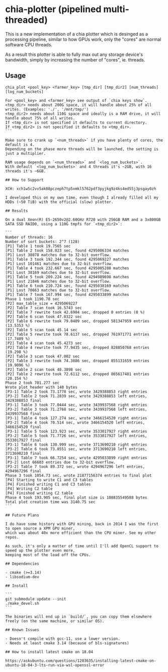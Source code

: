 # chia-plotter (pipelined multi-threaded)

This is a new implementation of a chia plotter which is desinged as a processing pipeline,
similar to how GPUs work, only the "cores" are normal software CPU threads.

As a result this plotter is able to fully max out any storage device's bandwidth,
simply by increasing the number of "cores", ie. threads.

## Usage

````
chia_plot <pool_key> <farmer_key> [tmp_dir] [tmp_dir2] [num_threads] [log_num_buckets]

For <pool_key> and <farmer_key> see output of `chia keys show`.
<tmp_dir> needs about 200G space, it will handle about 25% of all writes. (Examples: './', '/mnt/tmp/')
<tmp_dir2> needs about 110G space and ideally is a RAM drive, it will handle about 75% of all writes.
If <tmp_dir> is not specified it defaults to current directory.
If <tmp_dir2> is not specified it defaults to <tmp_dir>.
```

Make sure to crank up `<num_threads>` if you have plenty of cores, the default is 4.
Depending on the phase more threads will be launched, the setting is just a multiplier.

RAM usage depends on `<num_threads>` and `<log_num_buckets>`.
With default `<log_num_buckets>` and 4 threads it's ~2GB, with 16 threads it's ~6GB.

## How to Support

XCH: xch1w5c2vv5ak08pczeph7tp5xmkl5762pdf3pyjkg9z4ks4ed55j3psgay0zh

I developed this on my own time, even though I already filled all my HDDs (~50 TiB) with the official (slow) plotter.

## Results

On a dual Xeon(R) E5-2650v2@2.60GHz R720 with 256GB RAM and a 3x800GB SATA SSD RAID0, using a 110G tmpfs for `<tmp_dir2>`:

```
Number of threads: 16
Number of sort buckets: 2^7 (128)
[P1] Table 1 took 19.7565 sec
[P1] Table 2 took 158.023 sec, found 4295006334 matches
[P1] Lost 38078 matches due to 32-bit overflow.
[P1] Table 3 took 192.344 sec, found 4295069227 matches
[P1] Lost 101461 matches due to 32-bit overflow.
[P1] Table 4 took 232.667 sec, found 4295005288 matches
[P1] Lost 38169 matches due to 32-bit overflow.
[P1] Table 5 took 209.224 sec, found 4294989698 matches
[P1] Lost 21846 matches due to 32-bit overflow.
[P1] Table 6 took 210.724 sec, found 4295038169 matches
[P1] Lost 70663 matches due to 32-bit overflow.
[P1] Table 7 took 167.994 sec, found 4295033899 matches
Phase 1 took 1190.78 sec
[P2] max_table_size = 4295069227
[P2] Table 7 scan took 16.5743 sec
[P2] Table 7 rewrite took 42.6904 sec, dropped 0 entries (0 %)
[P2] Table 6 scan took 47.0322 sec
[P2] Table 6 rewrite took 79.0409 sec, dropped 581347959 entries (13.5353 %)
[P2] Table 5 scan took 45.14 sec
[P2] Table 5 rewrite took 78.6137 sec, dropped 761971771 entries (17.7409 %)
[P2] Table 4 scan took 45.4273 sec
[P2] Table 4 rewrite took 77.9435 sec, dropped 828850768 entries (19.298 %)
[P2] Table 3 scan took 47.002 sec
[P2] Table 3 rewrite took 74.3886 sec, dropped 855131659 entries (19.9096 %)
[P2] Table 2 scan took 48.3898 sec
[P2] Table 2 rewrite took 72.6112 sec, dropped 865617481 entries (20.154 %)
Phase 2 took 701.277 sec
Wrote plot header with 140 bytes
[P3-1] Table 2 took 73.1778 sec, wrote 3429388853 right entries
[P3-2] Table 2 took 71.2839 sec, wrote 3429388853 left entries, 3429388853 final
[P3-1] Table 3 took 77.0444 sec, wrote 3439937568 right entries
[P3-2] Table 3 took 71.2768 sec, wrote 3439937568 left entries, 3439937568 final
[P3-1] Table 4 took 127.274 sec, wrote 3466154520 right entries
[P3-2] Table 4 took 70.514 sec, wrote 3466154520 left entries, 3466154520 final
[P3-1] Table 5 took 123.923 sec, wrote 3533017927 right entries
[P3-2] Table 5 took 71.7726 sec, wrote 3533017927 left entries, 3533017927 final
[P3-1] Table 6 took 130.999 sec, wrote 3713690210 right entries
[P3-2] Table 6 took 73.8551 sec, wrote 3713690210 left entries, 3713690210 final
[P3-1] Table 7 took 66.7254 sec, wrote 4295033899 right entries
[P3-2] Lost 66603 entries due to 32-bit overflow.
[P3-2] Table 7 took 89.372 sec, wrote 4294967296 left entries, 4294967296 final
Phase 3 took 1054.73 sec, wrote 21877156374 entries to final plot
[P4] Starting to write C1 and C3 tables
[P4] Finished writing C1 and C3 tables
[P4] Writing C2 table
[P4] Finished writing C2 table
Phase 4 took 193.905 sec, final plot size is 108835549588 bytes
Total plot creation time was 3140.75 sec
```

## Future Plans

I do have some history with GPU mining, back in 2014 I was the first to open source a XPM GPU miner,
which was about 40x more efficient than the CPU miner. See my other repos.

As such, it's only a matter of time until I'll add OpenCL support to speed up the plotter even more,
keeping most of the load off the CPUs.

## Dependencies

- cmake (>=3.14)
- libsodium-dev

## Install

```
git submodule update --init
./make_devel.sh
```

The binaries will end up in `build/`, you can copy them elsewhere freely (on the same machine, or similar OS).

## Known Issues

- Doesn't compile with gcc-11, use a lower version.
- Needs at least cmake 3.14 (because of bls-signatures)

## How to install latest cmake on 18.04

https://askubuntu.com/questions/1203635/installing-latest-cmake-on-ubuntu-18-04-3-lts-run-via-wsl-openssl-error

